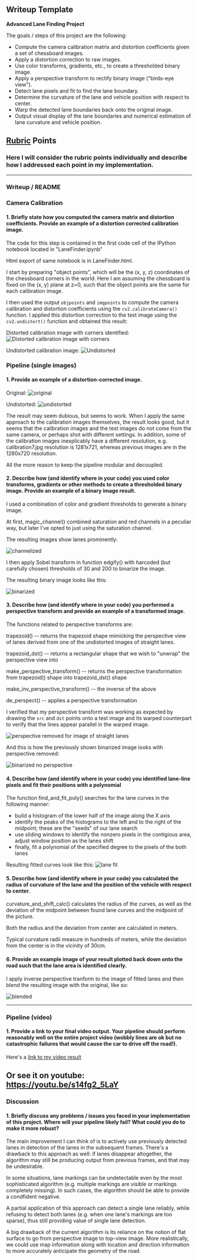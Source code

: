 ## Writeup Template

**Advanced Lane Finding Project**

The goals / steps of this project are the following:

* Compute the camera calibration matrix and distortion coefficients given a set of chessboard images.
* Apply a distortion correction to raw images.
* Use color transforms, gradients, etc., to create a thresholded binary image.
* Apply a perspective transform to rectify binary image ("birds-eye view").
* Detect lane pixels and fit to find the lane boundary.
* Determine the curvature of the lane and vehicle position with respect to center.
* Warp the detected lane boundaries back onto the original image.
* Output visual display of the lane boundaries and numerical estimation of lane curvature and vehicle position.

[//]: # (Image References)

[corners]: ./output_images/corners1.jpg "With corners shown"
[undist]: ./output_images/calibration_undist1.jpg "Undistorted"
[test]: ./test_images/test3.jpg "Road Image Test 1"
[test_undist]: ./output_images/undist_test3.jpg "Road Image Test 1 Undistorted"

[test_magic]: ./output_images/magic_test3.jpg "Road Image Test 3 Channel mix"
[test_edgy]: ./output_images/edgy_test3.jpg "Road Image Test 3 Binarized"
[test_edgy_unwrap]: ./output_images/edgy_unwarp_test3.jpg "Road Image Test 3 Binarized, No persepctive"

[lane_fit]: ./output_images/lane_test3.jpg "Road Image Test 3 Lane fit"
[blended]: ./output_images/blended_test3.jpg "Road Image Test 3 Blended"


[de_perspect]: ./output_images/de_perspect_straight_lines1.jpg "Perspective removed"



## [Rubric](https://review.udacity.com/#!/rubrics/571/view) Points

### Here I will consider the rubric points individually and describe how I addressed each point in my implementation.

---

### Writeup / README

### Camera Calibration

#### 1. Briefly state how you computed the camera matrix and distortion coefficients. Provide an example of a distortion corrected calibration image.

The code for this step is contained in the first code cell of the IPython notebook located in "LaneFinder.ipynb"

Html export of same notebook is in LaneFinder.html.


I start by preparing "object points", which will be the (x, y, z) coordinates of the chessboard corners in the world. Here I am assuming the chessboard is fixed on the (x, y) plane at z=0, such that the object points are the same for each calibration image.

I then used the output `objpoints` and `imgpoints` to compute the camera calibration and distortion coefficients using the `cv2.calibrateCamera()` function.  I applied this distortion correction to the test image using the `cv2.undistort()` function and obtained this result:

Distorted calibration image with corners identified:
![Distorted calibration image with corners][corners]

Undistorted calibration image:
![Undistorted][undist]


### Pipeline (single images)

#### 1. Provide an example of a distortion-corrected image.

Original:
![original][test]

Undistorted:
![undistorted][test_undist]

The result may seem dubious, but seems to work. When I apply the same approach to the calibration images themselves, the result looks good, but it seems that the calibration images and the test images do not come from the same camera, or perhaps shot with different settings. In addition, some of the calibration images inexplicably have a different resolution, e.g. calibration7.jpg resolution is 1281x721, whereas previous images are in the 1280x720 resolution.

All the more reason to keep the pipeline modular and decoupled.

#### 2. Describe how (and identify where in your code) you used color transforms, gradients or other methods to create a thresholded binary image.  Provide an example of a binary image result.

I used a combination of color and gradient thresholds to generate a binary image.

At first, magic_channel() combined saturation and red channels in a peculiar way, but later I've opted to just using the saturation channel.

The resulting images show lanes prominently:

![channelized][test_magic]

I then apply Sobel transform in function edgify() with harcoded (but carefully chosen) thresholds of 30 and 200 to binarize the image.

The resulting binary image looks like this:

![binarized][test_edgy]


#### 3. Describe how (and identify where in your code) you performed a perspective transform and provide an example of a transformed image.

The functions related to perspective transforms are:

trapezoid() -- returns the trapezoid shape mimicking the perspective view of lanes derived from one of the undistorted images of straight lanes.

trapezoid_dst() -- returns a rectangular shape that we wish to "unwrap" the perspective view into

make_perspective_transform() -- returns the perspective transformation from trapezoid() shape into trapezoid_dst() shape

make_inv_perspective_transform() -- the inverse of the above

de_perspect() -- applies a perspective transformation

I verified that my perspective transform was working as expected by drawing the `src` and `dst` points onto a test image and its warped counterpart to verify that the lines appear parallel in the warped image.

![perspective removed for image of straight lanes][de_perspect]

And this is how the previously shown binarized image looks with perspective removed:

![binarized no perspective][test_edgy_unwrap]


#### 4. Describe how (and identify where in your code) you identified lane-line pixels and fit their positions with a polynomial

The function find_and_fit_poly() searches for the lane curves in the following manner:

- build a histogram of the lower half of the image along the X axis
- identify the peaks of the histograms to the left and to the right of the midpoint; these are the "seeds" of our lane search
- use sliding windows to identify the nonzero pixels in the contigious area, adjust window position as the lanes shift
- finally, fit a polynomial of the specified degree to the pixels of the both lanes

Resulting fitted curves look like this:
![lane fit][lane_fit]

#### 5. Describe how (and identify where in your code) you calculated the radius of curvature of the lane and the position of the vehicle with respect to center.

curvature_and_shift_calc() calculates the radius of the curves, as well as the deviation of the midpoint between found lane curves and the midpoint of the picture.

Both the radius and the deviation from center are calculated in meters.

Typical curvature radii measure in hundreds of meters, while the deviation from the center is in the vicinity of 30cm.


#### 6. Provide an example image of your result plotted back down onto the road such that the lane area is identified clearly.

I apply inverse perspective tranform to the image of fitted lanes and then blend the resulting image with the original, like so:

![blended][blended]

---

### Pipeline (video)

#### 1. Provide a link to your final video output.  Your pipeline should perform reasonably well on the entire project video (wobbly lines are ok but no catastrophic failures that would cause the car to drive off the road!).

Here's a [link to my video result](./project_video_out.mp4)

Or see it on youtube: https://youtu.be/s14fg2_5LaY
---

### Discussion

#### 1. Briefly discuss any problems / issues you faced in your implementation of this project.  Where will your pipeline likely fail?  What could you do to make it more robust?

The main improvement I can think of is to actively use previously detected lanes in detection of the lanes in the subsequent frames. There's a drawback to this approach as well: if lanes disappear altogether, the algorithm may still be producing output from previous frames, and that may be undesirable.

In some situations, lane markings can be undetectable even by the most sophisticated algorithm (e.g. multiple markings are visible or markings completely missing). In such cases, the algorithm should be able to provide a condfident negative.

A partial application of this approach can detect a single lane reliably, while refusing to detect both lanes (e.g. when one lane's markings are too sparse), thus still providing value of single lane detection.

A big drawback of the current algorithm is its reliance on the notion of flat surface to go from perspective image to top-view image. More realistically, we could use map information along with location and direction information to more accurately anticipate the geometry of the road.
